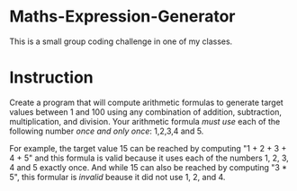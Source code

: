 # Maths-Expression-Generator

This is a small group coding challenge in one of my classes. 

# Instruction 
Create a program that will compute arithmetic formulas to generate target values between 1 and 100 using any combination of addition, subtraction, multiplication, and division. Your arithmetic formula _must use_ each of the following number _*once and only once*_: 1,2,3,4 and 5.

For example, the target value 15 can be reached by computing "1 + 2 + 3 + 4 + 5" and this formula is valid because it uses each of the numbers 1, 2, 3, 4 and 5 exactly once. And while 15 can also be reached by computing "3 * 5", this formular is _invalid_ beause it did not use 1, 2, and 4. 
